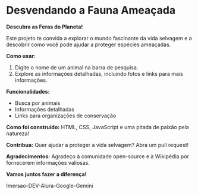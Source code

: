 #  Desvendando a Fauna Ameaçada 

**Descubra as Feras do Planeta!**

Este projeto te convida a explorar o mundo fascinante da vida selvagem e a descobrir como você pode ajudar a proteger espécies ameaçadas.

**Como usar:**
1. Digite o nome de um animal na barra de pesquisa.
2. Explore as informações detalhadas, incluindo fotos e links para mais informações.

**Funcionalidades:**
* Busca por animais
* Informações detalhadas
* Links para organizações de conservação

**Como foi construído:**
HTML, CSS, JavaScript e uma pitada de paixão pela natureza!

**Contribua:**
Quer ajudar a proteger a vida selvagem? Abra um pull request!

**Agradecimentos:**
Agradeço à comunidade open-source e à Wikipédia por fornecerem informações valiosas.

**Vamos juntos fazer a diferença!**

Imersao-DEV-Alura-Google-Gemini
